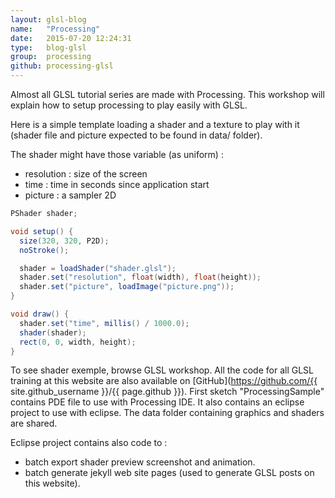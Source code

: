 ```yaml
---
layout: glsl-blog
name:   "Processing"
date:   2015-07-20 12:24:31
type:   blog-glsl
group:  processing
github: processing-glsl
---
```


Almost all GLSL tutorial series are made with Processing. This workshop will explain how to setup processing to play easily with GLSL.

Here is a simple template loading a shader and a texture to play with it (shader file and picture expected to be found in data/ folder).

The shader might have those variable (as uniform) :

- resolution : size of the screen
- time : time in seconds since application start
- picture : a sampler 2D

``` java
PShader shader;

void setup() {
  size(320, 320, P2D);
  noStroke();

  shader = loadShader("shader.glsl");
  shader.set("resolution", float(width), float(height));
  shader.set("picture", loadImage("picture.png"));
}

void draw() {
  shader.set("time", millis() / 1000.0);  
  shader(shader);
  rect(0, 0, width, height);
}
```

To see shader exemple, browse GLSL workshop. All the code for all GLSL training at this website are also available on [GitHub](https://github.com/{{ site.github_username }}/{{ page.github }}). First sketch "ProcessingSample" contains PDE file to use with Processing IDE. It also contains an eclipse project to use with eclipse. The data folder containing graphics and shaders are shared.

Eclipse project contains also code to :

- batch export shader preview screenshot and animation.
- batch generate jekyll web site pages (used to generate GLSL posts on this website).
